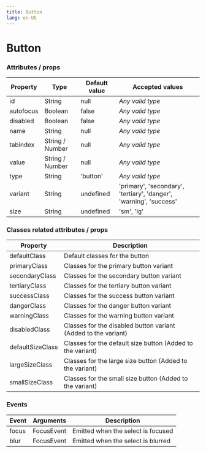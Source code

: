 ```yaml
---
title: Button
lang: en-US
---
```


# Button

<button-field />

### Attributes / props

| Property    | Type        | Default value | Accepted values |
|---          |---          |---      |--- |
| id          | String      | null      | _Any valid type_ |
| autofocus   | Boolean     | false     | _Any valid type_ |
| disabled    | Boolean     | false     | _Any valid type_ |
| name        | String      | null      | _Any valid type_ |
| tabindex    | String / Number | null      | _Any valid type_ |
| value       | String / Number | null      | _Any valid type_ |
| type        | String      | 'button'      | _Any valid type_ |
| variant        | String      | undefined      | 'primary', 'secondary', 'tertiary', 'danger', 'warning', 'success' |
| size        | String      | undefined      | 'sm', 'lg' |

### Classes related attributes / props

| Property          | Description                       |
|---                |---                            |
| defaultClass      | Default classes for the button   |
| primaryClass      | Classes for the primary button variant   |
| secondaryClass    | Classes for the secondary button variant   |
| tertiaryClass     | Classes for the tertiary button variant   |
| successClass      | Classes for the success button variant   |
| dangerClass       | Classes for the danger button variant   |
| warningClass      | Classes for the warning button variant   |
| disabledClass     | Classes for the disabled button variant (Added to the variant) |
| defaultSizeClass  | Classes for the default size button (Added to the variant) |
| largeSizeClass    | Classes for the large size button (Added to the variant) |
| smallSizeClass    | Classes for the small size button (Added to the variant) |

### Events

| Event   | Arguments                   | Description   |
|---    |---                      |---      |
| focus   | FocusEvent                  | Emitted when the select is focused  |
| blur    | FocusEvent                  | Emitted when the select is blurred  |
